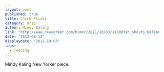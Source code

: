 ```yaml
---
layout: post
published: true
title: Chick Flicks
category: arts
author: Mindy Kaling
link: "http://www.newyorker.com/humor/2011/10/03/111003sh_shouts_kaling?printable=true&currentPage=all"
date: "2013-08-13"
displaydate: "2011-10-03"
tags: 
  - reading
---
```


Mindy Kaling New Yorker piece.